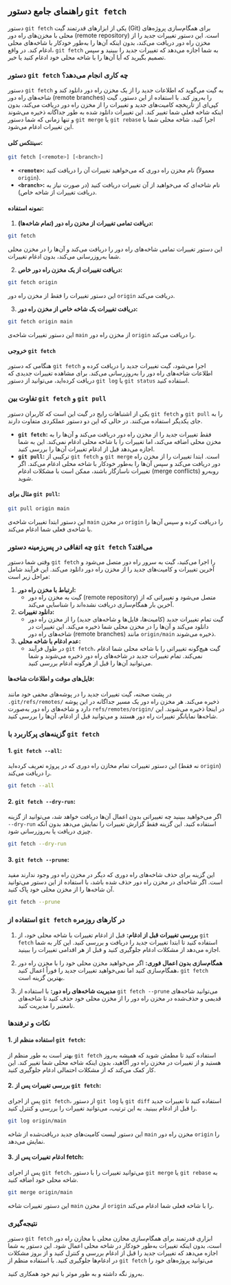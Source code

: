 ## راهنمای جامع دستور `git fetch`

دستور `git fetch` یکی از ابزارهای قدرتمند گیت (Git) برای همگام‌سازی پروژه‌های محلی با مخزن‌های راه دور (remote repository) است. این دستور تغییرات جدید را از مخزن راه دور دریافت می‌کند، بدون اینکه آن‌ها را به‌طور خودکار با شاخه‌های محلی ادغام کند. در واقع، `git fetch` به شما اجازه می‌دهد که تغییرات جدید را ببینید و سپس تصمیم بگیرید که آیا آن‌ها را با شاخه محلی خود ادغام کنید یا خیر.

### دستور `git fetch` چه کاری انجام می‌دهد؟

دستور `git fetch` به گیت می‌گوید که اطلاعات جدید را از یک مخزن راه دور دانلود کند و شاخه‌های راه دور (remote branches) را به‌روز کند. با استفاده از این دستور، گیت کپی‌ای از تاریخچه کامیت‌های جدید و تغییرات را از مخزن راه دور دریافت می‌کند، بدون اینکه شاخه فعلی شما تغییر کند. این تغییرات دانلود شده به طور جداگانه ذخیره می‌شوند و تنها زمانی که شما دستور `git merge` یا `git rebase` اجرا کنید، شاخه محلی شما با این تغییرات ادغام می‌شود.

#### سینتکس کلی:

```bash
git fetch [<remote>] [<branch>]
```

- **`<remote>`:** نام مخزن راه دوری که می‌خواهید تغییرات آن را دریافت کنید (معمولاً `origin`).
- **`<branch>`:** نام شاخه‌ای که می‌خواهید از آن تغییرات دریافت کنید (در صورت نیاز به دریافت تغییرات از شاخه خاص).

#### نمونه استفاده:

1. **دریافت تمامی تغییرات از مخزن راه دور (تمام شاخه‌ها):**

```bash
git fetch
```

این دستور تغییرات تمامی شاخه‌های راه دور را دریافت می‌کند و آن‌ها را در مخزن محلی شما به‌روزرسانی می‌کند، بدون ادغام تغییرات.

2. **دریافت تغییرات از یک مخزن راه دور خاص:**

```bash
git fetch origin
```

این دستور تغییرات را فقط از مخزن راه دور `origin` دریافت می‌کند.

3. **دریافت تغییرات یک شاخه خاص از مخزن راه دور:**

```bash
git fetch origin main
```

این دستور تغییرات شاخه‌ی `main` از مخزن راه دور `origin` را دریافت می‌کند.

#### خروجی `git fetch`

هنگامی که دستور `git fetch` اجرا می‌شود، گیت تغییرات جدید را دریافت کرده و اطلاعات شاخه‌های راه دور را به‌روزرسانی می‌کند. برای مشاهده تغییرات جدیدی که دریافت کرده‌اید، می‌توانید از دستور `git log` یا `git status` استفاده کنید.

### تفاوت بین `git fetch` و `git pull`

یکی از اشتباهات رایج در گیت این است که کاربران دستور `git fetch` و `git pull` را به جای یکدیگر استفاده می‌کنند. در حالی که این دو دستور عملکردی متفاوت دارند.

- **`git fetch`:** فقط تغییرات جدید را از مخزن راه دور دریافت می‌کند و آن‌ها را به مخزن محلی اضافه می‌کند، اما تغییرات را با شاخه محلی ادغام نمی‌کند. این به شما اجازه می‌دهد قبل از ادغام تغییرات آن‌ها را بررسی کنید.
- **`git pull`:** ترکیبی از `git fetch` و `git merge` است. ابتدا تغییرات را از مخزن راه دور دریافت می‌کند و سپس آن‌ها را به‌طور خودکار با شاخه محلی ادغام می‌کند. اگر تغییرات ناسازگار باشند، ممکن است با مشکلات ادغام (merge conflicts) روبه‌رو شوید.

#### مثال برای `git pull`:

```bash
git pull origin main
```

این دستور ابتدا تغییرات شاخه‌ی `main` در مخزن `origin` را دریافت کرده و سپس آن‌ها را با شاخه‌ی فعلی شما ادغام می‌کند.

### چه اتفاقی در پس‌زمینه دستور `git fetch` می‌افتد؟

وقتی شما دستور `git fetch` را اجرا می‌کنید، گیت به سرور راه دور متصل می‌شود و آخرین تغییرات و کامیت‌های جدید را از مخزن راه دور دانلود می‌کند. این فرآیند شامل مراحل زیر است:

1. **ارتباط با مخزن راه دور:**
   - گیت به مخزن راه دور (remote repository) متصل می‌شود و تغییراتی که از آخرین بار همگام‌سازی دریافت نشده‌اند را شناسایی می‌کند.
2. **دانلود تغییرات:**
   - گیت تمام تغییرات جدید (کامیت‌ها، فایل‌ها و شاخه‌های جدید) را از مخزن راه دور دانلود می‌کند و آن‌ها را در مخزن محلی شما ذخیره می‌کند. این تغییرات در شاخه‌های راه دور (remote branches) مانند `origin/main` ذخیره می‌شوند.
3. **عدم ادغام با شاخه محلی:**
   - در طول فرآیند `git fetch`، گیت هیچ‌گونه تغییراتی را با شاخه محلی شما ادغام نمی‌کند. تمام تغییرات جدید در شاخه‌های راه دور ذخیره می‌شوند و شما می‌توانید آن‌ها را قبل از هرگونه ادغام بررسی کنید.

#### فایل‌های موقت و اطلاعات شاخه‌ها:

در پشت صحنه، گیت تغییرات جدید را در پوشه‌های مخفی خود مانند `.git/refs/remotes/` ذخیره می‌کند. هر مخزن راه دور یک مسیر جداگانه در این پوشه دارد و شاخه‌های راه دور به‌صورت `refs/remotes/origin/` در اینجا ذخیره می‌شوند. این شاخه‌ها نمایانگر تغییرات راه دور هستند و می‌توانید قبل از ادغام، آن‌ها را بررسی کنید.

### گزینه‌های پرکاربرد با `git fetch`

#### 1. **`git fetch --all`:**

این دستور تغییرات تمام مخازن راه دوری که در پروژه تعریف کرده‌اید (نه فقط `origin`) را دریافت می‌کند.

```bash
git fetch --all
```

#### 2. **`git fetch --dry-run`:**

اگر می‌خواهید ببینید چه تغییراتی بدون اعمال آن‌ها دریافت خواهد شد، می‌توانید از گزینه `--dry-run` استفاده کنید. این گزینه فقط گزارش تغییرات را نمایش می‌دهد بدون آنکه چیزی دریافت یا به‌روزرسانی شود.

```bash
git fetch --dry-run
```

#### 3. **`git fetch --prune`:**

این گزینه برای حذف شاخه‌های راه دوری که دیگر در مخزن راه دور وجود ندارند مفید است. اگر شاخه‌ای در مخزن راه دور حذف شده باشد، با استفاده از این دستور می‌توانید آن شاخه‌ها را از مخزن محلی خود پاک کنید.

```bash
git fetch --prune
```

### استفاده از `git fetch` در کارهای روزمره

1. **بررسی تغییرات قبل از ادغام:**
   قبل از ادغام تغییرات با شاخه محلی خود، از `git fetch` استفاده کنید تا ابتدا تغییرات جدید را دریافت و بررسی کنید. این کار به شما اجازه می‌دهد از مشکلات ادغام جلوگیری کنید و قبل از هر اقدامی تغییرات را ببینید.

2. **همگام‌سازی بدون اعمال فوری:**
   اگر می‌خواهید مخزن محلی خود را با مخزن راه دور همگام‌سازی کنید اما نمی‌خواهید تغییرات جدید را فوراً اعمال کنید، `git fetch` بهترین گزینه است.

3. **مدیریت شاخه‌های راه دور:**
   با استفاده از `git fetch --prune` می‌توانید شاخه‌های قدیمی و حذف‌شده در مخزن راه دور را از مخزن محلی خود حذف کنید تا شاخه‌های نامعتبر را مدیریت کنید.

### نکات و ترفندها

#### 1. **استفاده منظم از `git fetch`:**

بهتر است به طور منظم از `git fetch` استفاده کنید تا مطمئن شوید که همیشه به‌روز هستید و از تغییرات در مخزن راه دور آگاهید، بدون اینکه شاخه محلی شما تغییر کند. این کار کمک می‌کند که از مشکلات احتمالی ادغام جلوگیری کنید.

#### 2. **بررسی تغییرات پس از `git fetch`:**

پس از اجرای `git fetch`، از دستور `git log` یا `git diff` استفاده کنید تا تغییرات جدید را قبل از ادغام ببینید. به این ترتیب، می‌توانید تغییرات را بررسی و کنترل کنید.

```bash
git log origin/main
```

این دستور لیست کامیت‌های جدید دریافت‌شده از شاخه `main` مخزن راه دور `origin` را نمایش می‌دهد.

#### 3. **ادغام تغییرات پس از fetch:**

پس از اجرای `git fetch`، می‌توانید تغییرات را با دستور `git merge` یا `git rebase` به شاخه محلی خود اضافه کنید.

```bash
git merge origin/main
```

این دستور تغییرات شاخه `main` از مخزن `origin` را با شاخه فعلی شما ادغام می‌کند.

### نتیجه‌گیری

دستور `git fetch` ابزاری قدرتمند برای همگام‌سازی مخازن محلی با مخازن راه دور است، بدون اینکه تغییرات به‌طور خودکار در شاخه محلی اعمال شود. این دستور به شما اجازه می‌دهد که تغییرات جدید را قبل از ادغام بررسی و کنترل کنید و از بروز مشکلات در ادغام‌ها جلوگیری کنید. با استفاده منظم از `git fetch` می‌توانید پروژه‌های خود را

به‌روز نگه داشته و به طور موثر با تیم خود همکاری کنید.
